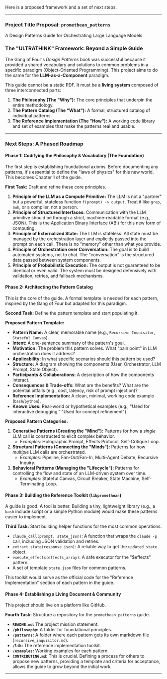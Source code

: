 Here is a proposed framework and a set of next steps.

---

### **Project Title Proposal:** `promethean_patterns`

A Design Patterns Guide for Orchestrating Large Language Models.

### The "ULTRATHINK" Framework: Beyond a Simple Guide

The Gang of Four's *Design Patterns* book was successful because it provided a shared vocabulary and solutions to common problems in a specific paradigm (Object-Oriented Programming). This project aims to do the same for the **LLM-as-a-Component** paradigm.

This guide cannot be a static PDF. It must be a **living system** composed of three interconnected parts:

1.  **The Philosophy (The "Why"):** The core principles that underpin the entire methodology.
2.  **The Pattern Catalog (The "What"):** A formal, structured catalog of individual patterns.
3.  **The Reference Implementation (The "How"):** A working code library and set of examples that make the patterns real and usable.

---

### **Next Steps: A Phased Roadmap**

#### **Phase 1: Codifying the Philosophy & Vocabulary (The Foundation)**

The first step is establishing foundational axioms. Before documenting any patterns, it's essential to define the "laws of physics" for this new world. This becomes Chapter 1 of the guide.

**First Task:** Draft and refine these core principles.

1.  **Principle of the LLM as a Compute Primitive:** The LLM is not a "partner" but a powerful, stateless function `f(prompt) -> output`. Treat it like `grep`, `awk`, or a compiler, not a person.
2.  **Principle of Structured Interfaces:** Communication with the LLM primitive should be through a strict, machine-readable format (e.g., JSON). This is the Application Binary Interface (ABI) for this new form of computing.
3.  **Principle of Externalized State:** The LLM is stateless. All state must be managed by the orchestration layer and explicitly passed into the prompt on each call. There is no "memory" other than what you provide.
4.  **Principle of Orchestration over Conversation:** The goal is to build automated systems, not to chat. The "conversation" is the structured data passed between system components.
5.  **Principle of Probabilistic Execution:** The output is not guaranteed to be identical or even valid. The system must be designed defensively with validation, retries, and fallback mechanisms.

#### **Phase 2: Architecting the Pattern Catalog**

This is the core of the guide. A formal template is needed for each pattern, inspired by the Gang of Four but adapted for this paradigm.

**Second Task:** Define the pattern template and start populating it.

**Proposed Pattern Template:**

*   **Pattern Name:** A clear, memorable name (e.g., `Recursive Inquisitor`, `Stateful Canvas`).
*   **Intent:** A one-sentence summary of the pattern's goal.
*   **Motivation:** The problem this pattern solves. What "pain point" in LLM orchestration does it address?
*   **Applicability:** In what specific scenarios should this pattern be used?
*   **Structure:** A diagram showing the components (User, Orchestrator, LLM Prompt, State Object).
*   **Participants & Collaborations:** A description of how the components interact.
*   **Consequences & Trade-offs:** What are the benefits? What are the potential pitfalls (e.g., cost, latency, risk of prompt injection)?
*   **Reference Implementation:** A clean, minimal, working code example (`bash`/`python`).
*   **Known Uses:** Real-world or hypothetical examples (e.g., "Used for interactive debugging," "Used for concept refinement").

**Proposed Pattern Categories:**

1.  **Generative Patterns (Creating the "Mind"):** Patterns for how a *single* LLM call is constructed to elicit complex behavior.
    *   *Examples:* Holographic Prompt, Effects Protocol, Self-Critique Loop.
2.  **Structural Patterns (Connecting the "Minds"):** Patterns for how *multiple* LLM calls are orchestrated.
    *   *Examples:* Pipeline, Fan-Out/Fan-In, Multi-Agent Debate, Recursive Inquiry.
3.  **Behavioral Patterns (Managing the "Lifecycle"):** Patterns for controlling the flow and state of an LLM-driven system over time.
    *   *Examples:* Stateful Canvas, Circuit Breaker, State Machine, Self-Terminating Loop.

#### **Phase 3: Building the Reference Toolkit (`libpromethean`)**

A guide is good. A tool is better. Building a tiny, lightweight library (e.g., a `bash` include script or a simple Python module) would make these patterns easier to implement.

**Third Task:** Start building helper functions for the most common operations.

*   `claude_call(prompt, state_json)`: A function that wraps the `claude -p` call, including JSON validation and retries.
*   `extract_state(response_json)`: A reliable way to get the `updated_state` object.
*   `execute_effects(effects_array)`: A safe executor for the "$effects" pattern.
*   A set of template `state.json` files for common patterns.

This toolkit would serve as the official code for the "Reference Implementation" section of each pattern in the guide.

#### **Phase 4: Establishing a Living Document & Community**

This project should live on a platform like GitHub.

**Fourth Task:** Structure a repository for the `promethean_patterns` guide.

*   **`README.md`:** The project mission statement.
*   **`/philosophy`:** A folder for foundational principles.
*   **`/patterns`:** A folder where each pattern gets its own markdown file (`recursive_inquisitor.md`).
*   **`/lib`:** The reference implementation toolkit.
*   **`/examples`:** Working examples for each pattern.
*   **`CONTRIBUTING.md`:** This is crucial. Defining a process for others to propose new patterns, providing a template and criteria for acceptance, allows the guide to grow beyond the initial work.

---
